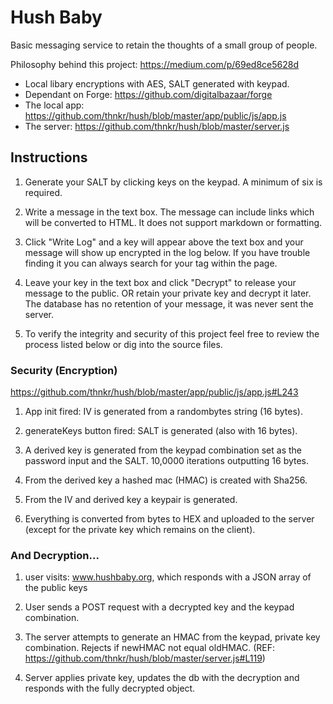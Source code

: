 Hush Baby
=========
Basic messaging service to retain the thoughts of a small group of people.

Philosophy behind this project: https://medium.com/p/69ed8ce5628d

- Local libary encryptions with AES, SALT generated with keypad.  
- Dependant on Forge: https://github.com/digitalbazaar/forge
- The local app: https://github.com/thnkr/hush/blob/master/app/public/js/app.js
- The server: https://github.com/thnkr/hush/blob/master/server.js

## Instructions
1. Generate your SALT by clicking keys on the keypad. A minimum of six is required. 

2. Write a message in the text box. The message can include links which will be converted to HTML. It does not support markdown or formatting.

3. Click "Write Log" and a key will appear above the text box and your message will show up encrypted in the log below. If you have trouble finding it you can always search for your tag within the page. 

4. Leave your key in the text box and click "Decrypt" to release your message to the public. OR retain your private key and decrypt it later. The database has no retention of your message, it was never sent the server. 

5. To verify the integrity and security of this project feel free to review the process listed below or dig into the source files.

### Security (Encryption)
https://github.com/thnkr/hush/blob/master/app/public/js/app.js#L243

1. App init fired: IV is generated from a randombytes string (16 bytes). 

2. generateKeys button fired: SALT is generated (also with 16 bytes). 

3. A derived key is generated from the keypad combination set as the password input and the SALT. 10,0000 iterations outputting 16 bytes. 

4. From the derived key a hashed mac (HMAC) is created with Sha256. 

5. From the IV and derived key a keypair is generated.

6. Everything is converted from bytes to HEX and uploaded to the server (except for the private key which remains on the client). 

### And Decryption...
 
1. user visits: www.hushbaby.org, which responds with a JSON array of the public keys 

2. User sends a POST request with a decrypted key and the keypad combination. 

3. The server attempts to generate an HMAC from the keypad, private key combination. Rejects if newHMAC not equal oldHMAC.  (REF: https://github.com/thnkr/hush/blob/master/server.js#L119)

4. Server applies private key, updates the db with the decryption and responds with the fully decrypted object. 
